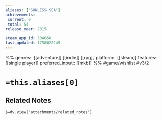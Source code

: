 ```yaml
---
aliases: ["SUNLESS SEA"]
achievements:
 current: 0
 total: 54
release_year: 2015

steam_app_id: 304650
last_updated: 1750028249
---
```

%%
genres:: [[adventure]] [[indie]] [[rpg]]
platform:: [[steam]]
features:: [[single player]]
preferred_input:: [[mkb]]
%%
#game/wishlist
#v3/2

# `=this.aliases[0]`
## Related Notes
`$=dv.view("attachments/related_notes")`